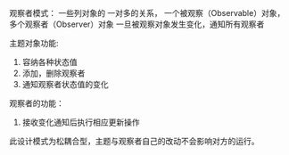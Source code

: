 观察者模式：
一些列对象的 一对多的关系，
一个被观察（Observable）对象，多个观察者（Observer）对象
一旦被观察对象发生变化，通知所有观察者

主题对象功能:
1. 容纳各种状态值
2. 添加，删除观察者
3. 通知观察者状态值的变化

观察者的功能：
1. 接收变化通知后执行相应更新操作

此设计模式为松耦合型，主题与观察者自己的改动不会影响对方的运行。












